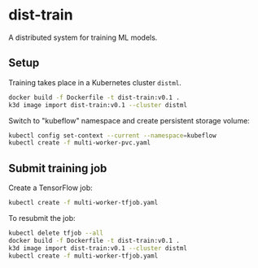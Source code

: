 # dist-train

A distributed system for training ML models.

## Setup

Training takes place in a Kubernetes cluster `distml`.

```bash
docker build -f Dockerfile -t dist-train:v0.1 .
k3d image import dist-train:v0.1 --cluster distml
```

Switch to "kubeflow" namespace and create persistent storage volume:

```bash
kubectl config set-context --current --namespace=kubeflow
kubectl create -f multi-worker-pvc.yaml
```

## Submit training job

Create a TensorFlow job:

```bash
kubectl create -f multi-worker-tfjob.yaml
```

To resubmit the job:

```bash
kubectl delete tfjob --all
docker build -f Dockerfile -t dist-train:v0.1 .
k3d image import dist-train:v0.1 --cluster distml
kubectl create -f multi-worker-tfjob.yaml
```
